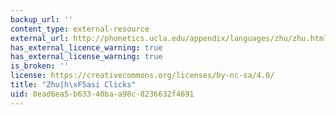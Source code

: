 ```yaml
---
backup_url: ''
content_type: external-resource
external_url: http://phonetics.ucla.edu/appendix/languages/zhu/zhu.html
has_external_licence_warning: true
has_external_license_warning: true
is_broken: ''
license: https://creativecommons.org/licenses/by-nc-sa/4.0/
title: "Zhu|h\xF5asi Clicks"
uid: 0ead6ea5-b633-40ba-a98c-8236632f4691
---
```

